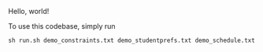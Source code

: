 Hello, world!

To use this codebase, simply run
```shell
sh run.sh demo_constraints.txt demo_studentprefs.txt demo_schedule.txt
```
